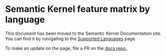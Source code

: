 # Semantic Kernel feature matrix by language

This document has been moved to the Semantic Kernel Documentation site. You can find it by navigating to the [Supported Languages](https://learn.microsoft.com/en-us/semantic-kernel/get-started/supported-languages) page.

To make an update on the page, file a PR on the [docs repo.](https://github.com/MicrosoftDocs/semantic-kernel-docs/blob/main/semantic-kernel/get-started/supported-languages.md)
